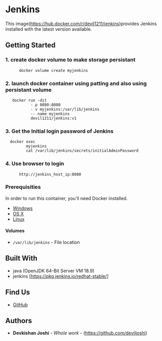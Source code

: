 # Jenkins

This image(https://hub.docker.com/r/devil1211/jenkins)provides Jenkins installed with the latest version available.  

## Getting Started

### 1. create docker volume to make storage persistant 
```
      docker volume create myjenkins
```
### 2. launch docker container using patting and also using persistant volume 
```
   docker run -dit 
           - p 8080:8080 
           - v myjenkins:/var/lib/jenkins
           -- name myjenkins
           devil1211/jenkins:v1
```
### 3. Get the Initial login password of Jenkins 
```
  docker exec 
         myjenkins
         cat /var/lib/jenkins/secrets/initialAdminPassword
```
### 4. Use browser to login  
```
      http://jenkins_host_ip:8080
```

### Prerequisities

In order to run this container, you'll need Docker installed.

* [Windows](https://docs.docker.com/windows/started)
* [OS X](https://docs.docker.com/mac/started/)
* [Linux](https://docs.docker.com/linux/started/)

#### Volumes

* `/var/lib/jenkins` - File location

## Built With

* java (OpenJDK 64-Bit Server VM 18.9)
* jenkins [https://pkg.jenkins.io/redhat-stable/]
## Find Us

* [GitHub](https://github.com/deviljoshi)


## Authors
* **Devkishan Joshi** -  *Whole work* - (https://github.com/deviljoshi)

